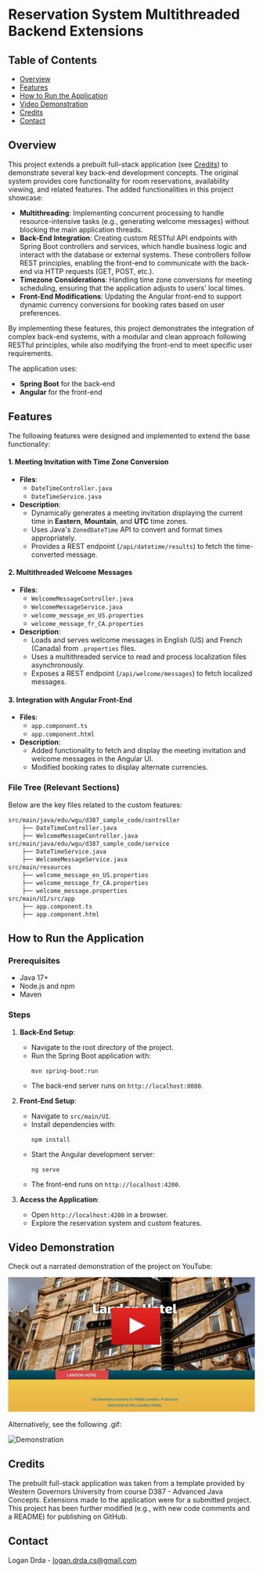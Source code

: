 # Reservation System Multithreaded Backend Extensions

## Table of Contents
- [Overview](#overview)
- [Features](#features)
- [How to Run the Application](#how-to-run-the-application)
- [Video Demonstration](#video-demonstration)
- [Credits](#credits)
- [Contact](#contact)

## Overview
This project extends a prebuilt full-stack application (see [Credits](#credits)) to demonstrate several key back-end development concepts. The original system provides core functionality for room reservations, availability viewing, and related features. The added functionalities in this project showcase:

- **Multithreading**: Implementing concurrent processing to handle resource-intensive tasks (e.g., generating welcome messages) without blocking the main application threads.
- **Back-End Integration**: Creating custom RESTful API endpoints with Spring Boot controllers and services, which handle business logic and interact with the database or external systems. These controllers follow REST principles, enabling the front-end to communicate with the back-end via HTTP requests (GET, POST, etc.).
- **Timezone Considerations**: Handling time zone conversions for meeting scheduling, ensuring that the application adjusts to users' local times.
- **Front-End Modifications**: Updating the Angular front-end to support dynamic currency conversions for booking rates based on user preferences.

By implementing these features, this project demonstrates the integration of complex back-end systems, with a modular and clean approach following RESTful principles, while also modifying the front-end to meet specific user requirements.

The application uses:
- **Spring Boot** for the back-end
- **Angular** for the front-end

## Features
The following features were designed and implemented to extend the base functionality:

#### 1. **Meeting Invitation with Time Zone Conversion**
- **Files**:
  - `DateTimeController.java`
  - `DateTimeService.java`
- **Description**:
  - Dynamically generates a meeting invitation displaying the current time in **Eastern**, **Mountain**, and **UTC** time zones.
  - Uses Java's `ZonedDateTime` API to convert and format times appropriately.
  - Provides a REST endpoint (`/api/datetime/results`) to fetch the time-converted message.

#### 2. **Multithreaded Welcome Messages**
- **Files**:
  - `WelcomeMessageController.java`
  - `WelcomeMessageService.java`
  - `welcome_message_en_US.properties`
  - `welcome_message_fr_CA.properties`
- **Description**:
  - Loads and serves welcome messages in English (US) and French (Canada) from `.properties` files.
  - Uses a multithreaded service to read and process localization files asynchronously.
  - Exposes a REST endpoint (`/api/welcome/messages`) to fetch localized messages.

#### 3. **Integration with Angular Front-End**
- **Files**:
  - `app.component.ts`
  - `app.component.html`
- **Description**:
  - Added functionality to fetch and display the meeting invitation and welcome messages in the Angular UI.
  - Modified booking rates to display alternate currencies.

### File Tree (Relevant Sections)
Below are the key files related to the custom features:

```text
src/main/java/edu/wgu/d387_sample_code/controller
    ├── DateTimeController.java
    ├── WelcomeMessageController.java
src/main/java/edu/wgu/d387_sample_code/service
    ├── DateTimeService.java
    ├── WelcomeMessageService.java
src/main/resources
    ├── welcome_message_en_US.properties
    ├── welcome_message_fr_CA.properties
    ├── welcome_message.properties
src/main/UI/src/app
    ├── app.component.ts
    ├── app.component.html
```

## How to Run the Application

### **Prerequisites**
- Java 17+
- Node.js and npm
- Maven

### **Steps**
1. **Back-End Setup**:
   - Navigate to the root directory of the project.
   - Run the Spring Boot application with:
     ```
     mvn spring-boot:run
     ```
   - The back-end server runs on `http://localhost:8080`.

2. **Front-End Setup**:
   - Navigate to `src/main/UI`.
   - Install dependencies with:
     ```
     npm install
     ```
   - Start the Angular development server:
     ```
     ng serve
     ```
   - The front-end runs on `http://localhost:4200`.

3. **Access the Application**:
   - Open `http://localhost:4200` in a browser.
   - Explore the reservation system and custom features.

## Video Demonstration
Check out a narrated demonstration of the project on YouTube:

[![Watch the Demo](readme_assets/home_page.jpg)](https://youtu.be/aqRJk6JHvFk)

Alternatively, see the following .gif:

![Demonstration](readme_assets/demonstration.gif)

## Credits
The prebuilt full-stack application was taken from a template provided by Western Governors University from course D387 - Advanced Java Concepts. Extensions made to the application were for a submitted project. This project has been further modified (e.g., with new code comments and a README) for publishing on GitHub.

## Contact
Logan Drda - logan.drda.cs@gmail.com